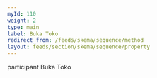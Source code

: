 ```yaml
---
myId: 110
weight: 2
type: main
label: Buka Toko
redirect_from: /feeds/skema/sequence/method
layout: feeds/section/skema/sequence/property
---
```

participant Buka Toko
